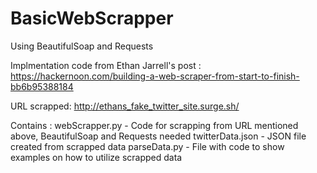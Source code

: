 # BasicWebScrapper
Using BeautifulSoap and Requests

Implmentation code from Ethan Jarrell's post :
https://hackernoon.com/building-a-web-scraper-from-start-to-finish-bb6b95388184

URL scrapped: 
http://ethans_fake_twitter_site.surge.sh/

Contains :
webScrapper.py - Code for scrapping from URL mentioned above, BeautifulSoap and Requests needed
twitterData.json - JSON file created from scrapped data
parseData.py - File with code to show examples on how to utilize scrapped data 


